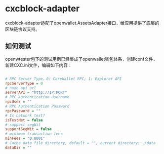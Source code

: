 # cxcblock-adapter

cxcblock-adapter适配了openwallet.AssetsAdapter接口，给应用提供了底层的区块链协议支持。

## 如何测试

openwtester包下的测试用例已经集成了openwallet钱包体系，创建conf文件，新建CXC.ini文件，编辑如下内容：

```ini

# RPC Server Type，0: CoreWallet RPC; 1: Explorer API
rpcServerType = 0
# node api url
serverAPI = "http://IP:PORT"
# RPC Authentication Username
rpcUser = ""
# RPC Authentication Password
rpcPassword = ""
# Is network test?
isTestNet = false
# support segWit
supportSegWit = false
# minimum transaction fees
minFees = "0.0001"
# Cache data file directory, default = "", current directory: ./data
dataDir = ""

```
